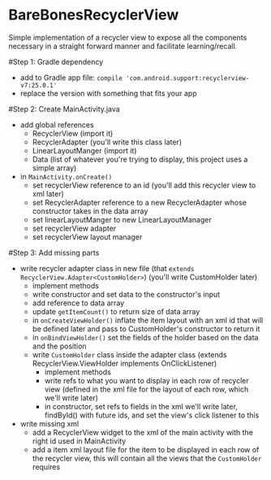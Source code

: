 # BareBonesRecyclerView
Simple implementation of a recycler view to expose all the components necessary in a straight forward manner and facilitate learning/recall. 

#Step 1: Gradle dependency
* add to Gradle app file: `compile 'com.android.support:recyclerview-v7:25.0.1'`
* replace the version with something that fits your app

#Step 2: Create MainActivity.java
* add global references
  * RecyclerView (import it)
  * RecyclerAdapter (you'll write this class later)
  * LinearLayoutManger (import it)
  * Data (list of whatever you're trying to display, this project uses a simple array)
* in `MainActivity.onCreate()`
  * set recyclerView reference to an id (you'll add this recycler view to xml later)
  * set RecyclerAdapter reference to a new RecyclerAdapter whose constructor takes in the data array
  * set linearLayoutManger to new LinearLayoutManager
  * set recyclerView adapter
  * set recyclerView layout manager
  
#Step 3: Add missing parts
* write recycler adapter class in new file (that `extends RecyclerView.Adapter<CustomHolder>`)
  (you'll write CustomHolder later)
  * implement methods
  * write constructor and set data to the constructor's input
  * add reference to data array
  * update `getItemCount()` to return size of data array
  * in `onCreateViewHolder()` inflate the item layout with an xml id that will be defined later and pass to CustomHolder's constructor to return it
  * in `onBindViewHolder()` set the fields of the holder based on the data and the position
  * write `CustomHolder` class inside the adapter class (extends RecyclerView.ViewHolder implements OnClickListener)
    * implement methods
    * write refs to what you want to display in each row of recycler view (defined in the xml file for the layout of each row, which we'll write later)
    * in constructor, set refs to fields in the xml we'll write later, findById() with future ids, and set the view's click listener to this
* write missing xml
  * add a RecyclerView widget to the xml of the main activity with the right id used in MainActivity
  * add a item xml layout file for the item to be displayed in each row of the recycler view, this will contain all the views that the `CustomHolder` requires
  
